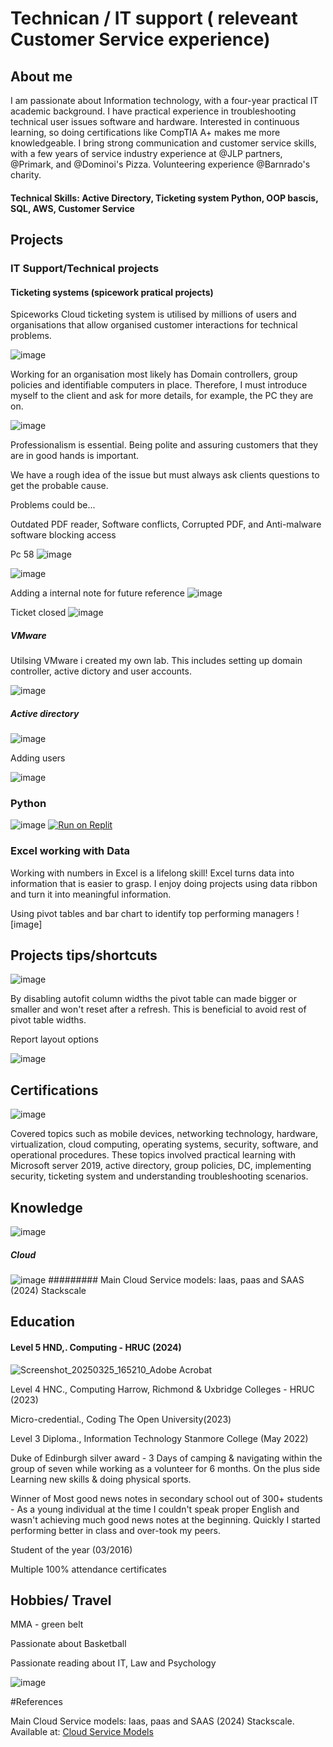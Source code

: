 # Technican / IT support ( releveant Customer Service experience)
## About me

I am passionate about Information technology, with a four-year practical IT academic background. I have practical experience in troubleshooting technical user issues software and hardware. Interested in continuous learning, so doing certifications like CompTIA A+ makes me more knowledgeable. I bring strong communication and customer service skills, with a few years of service industry experience at @JLP partners, @Primark, and @Dominoi's Pizza. Volunteering experience @Barnrado's charity.

#### Technical Skills: Active Directory, Ticketing system Python, OOP bascis, SQL, AWS, Customer Service


## Projects

### IT Support/Technical projects

#### Ticketing systems (spicework pratical projects)


Spiceworks Cloud ticketing system is utilised by millions of users and organisations that allow organised customer interactions for technical problems. 

![image](https://github.com/user-attachments/assets/4a5beb82-19d8-4fee-8913-1b820a576618)


Working for an organisation most likely has Domain controllers, group policies and identifiable computers in place. Therefore, I must introduce myself to the client and ask for more details, for example, the PC they are on.

![image](https://github.com/user-attachments/assets/bb248c1e-d08e-4067-b8f6-b078625c7a08)

Professionalism is essential. Being polite and assuring customers that they are in good hands is important. 

We have a rough idea of the issue but must always ask clients questions to get the probable cause.

Problems could be...

Outdated PDF reader,
Software conflicts,
Corrupted PDF, and
Anti-malware software blocking access

Pc 58
![image](https://github.com/user-attachments/assets/754c70aa-6e5f-48fc-8c93-878ff41faac5)

![image](https://github.com/user-attachments/assets/e79a4bb0-136c-4c56-bdd5-3d2bdaec93e3)

Adding a internal note for future reference
![image](https://github.com/user-attachments/assets/d48e42e2-d17d-49d5-abd7-f1457b06a6f7)

Ticket closed
![image](https://github.com/user-attachments/assets/f848b9e5-18cb-4fad-afed-1a1daa447243)


##### VMware

Utilsing VMware i created my own lab. This includes setting up domain controller, active dictory and user accounts.

![image](https://github.com/user-attachments/assets/945941fb-7e69-4169-9515-2812202a896e)

##### Active directory

![image](https://github.com/user-attachments/assets/ceaa806a-1b45-420e-87c8-81b3d6abf5a1)

Adding users

![image](https://github.com/user-attachments/assets/85b65cf8-201f-4e54-88c5-2e62c9ce7c4f)

### Python

![image](https://github.com/user-attachments/assets/9d02142a-d986-4d74-8d04-6adcabd788ce)
[![Run on Replit](https://replit.com/@jahanali4247/pythonprogramming)](https://replit.com/@jahanali4247/pythonprogramming)
    



### Excel working with Data
Working with numbers in Excel is a lifelong skill! Excel turns data into information that is easier to grasp. I enjoy doing projects using data ribbon and turn it into meaningful information.

Using pivot tables and bar chart to identify top performing managers
![image]


## Projects tips/shortcuts

![image](https://github.com/user-attachments/assets/a1c0bcf8-529a-4355-b651-d3d339e08df1)


By disabling autofit column widths the pivot table can made bigger or smaller and won't reset after a refresh. This is beneficial to avoid rest of pivot table widths.

Report layout options


![image](https://github.com/user-attachments/assets/3ae3f74f-cfd4-4d0f-aec6-00d51c466ab3)



## Certifications
![image](https://github.com/user-attachments/assets/32eb512c-5d7e-43a2-b3ba-952db66455e9)

Covered topics such as mobile devices, networking technology, hardware, virtualization, cloud computing, operating systems, security, software, and operational procedures. These topics involved practical learning with Microsoft server 2019, active directory, group policies, DC, implementing security, ticketing system and understanding troubleshooting scenarios.




## Knowledge 
![image](https://github.com/user-attachments/assets/3b1d5acd-f248-46c6-a773-387fbb56dafa)

##### Cloud 
![image](https://github.com/user-attachments/assets/43cc77e7-0cd6-40b9-89fc-4bdf483f83f5)
######### Main Cloud Service models: Iaas, paas and SAAS (2024) Stackscale

## Education



#### Level 5 HND,. Computing -  HRUC (2024)

![Screenshot_20250325_165210_Adobe Acrobat](https://github.com/user-attachments/assets/5bf2bd15-c024-4bf7-a050-5262d6135930)

Level 4 HNC., Computing	Harrow, Richmond & Uxbridge Colleges - HRUC (2023)

Micro-credential., Coding	The Open University(2023)

Level 3 Diploma., Information Technology	Stanmore College (May 2022)

Duke of Edinburgh silver award - 3 Days of camping & navigating within the group of seven while working as a volunteer for 6 months. On the plus side Learning new skills & doing physical sports. 

Winner of Most good news notes in secondary school out of 300+ students - As a young individual at the time I couldn't speak proper English and wasn't achieving much good news notes at the beginning. Quickly I started performing better in class and over-took my peers. 

Student of the year (03/2016) 

Multiple 100% attendance certificates 

## Hobbies/ Travel

MMA - green belt

Passionate about Basketball

Passionate reading about IT, Law and Psychology

![image](https://github.com/user-attachments/assets/cc589f04-6b58-4e6a-a19d-c28ba6cabd8d)



#References 

Main Cloud Service models: Iaas, paas and SAAS (2024) Stackscale. Available at: [Cloud Service Models](https://www.stackscale.com/blog/cloud-service-models/)




